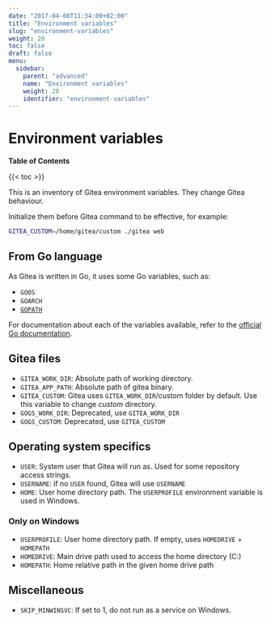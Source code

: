 ```yaml
---
date: "2017-04-08T11:34:00+02:00"
title: "Environment variables"
slug: "environment-variables"
weight: 20
toc: false
draft: false
menu:
  sidebar:
    parent: "advanced"
    name: "Environment variables"
    weight: 20
    identifier: "environment-variables"
---
```


# Environment variables

**Table of Contents**

{{< toc >}}

This is an inventory of Gitea environment variables. They change Gitea behaviour.

Initialize them before Gitea command to be effective, for example:

```sh
GITEA_CUSTOM=/home/gitea/custom ./gitea web
```

## From Go language

As Gitea is written in Go, it uses some Go variables, such as:

- `GOOS`
- `GOARCH`
- [`GOPATH`](https://golang.org/cmd/go/#hdr-GOPATH_environment_variable)

For documentation about each of the variables available, refer to the
[official Go documentation](https://golang.org/cmd/go/#hdr-Environment_variables).

## Gitea files

- `GITEA_WORK_DIR`: Absolute path of working directory.
- `GITEA_APP_PATH`: Absolute path of gitea binary.
- `GITEA_CUSTOM`: Gitea uses `GITEA_WORK_DIR`/custom folder by default. Use this variable
  to change _custom_ directory.
- `GOGS_WORK_DIR`: Deprecated, use `GITEA_WORK_DIR`
- `GOGS_CUSTOM`: Deprecated, use `GITEA_CUSTOM`

## Operating system specifics

- `USER`: System user that Gitea will run as. Used for some repository access strings.
- `USERNAME`: if no `USER` found, Gitea will use `USERNAME`
- `HOME`: User home directory path. The `USERPROFILE` environment variable is used in Windows.

### Only on Windows

- `USERPROFILE`: User home directory path. If empty, uses `HOMEDRIVE` + `HOMEPATH`
- `HOMEDRIVE`: Main drive path used to access the home directory (C:)
- `HOMEPATH`: Home relative path in the given home drive path

## Miscellaneous

- `SKIP_MINWINSVC`: If set to 1, do not run as a service on Windows.
